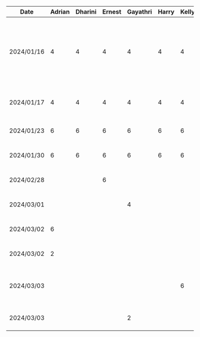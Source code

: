 | Date       | Adrian | Dharini | Ernest | Gayathri | Harry | Kelly | Task                                                                                         |
| ---------- | ------ | ------- | ------ | -------- | ----- | ----- | -------------------------------------------------------------------------------------------- |
| 2024/01/16 | 4      | 4       | 4      |    4     |    4  | 4     | brainstorm project topics, initial research to see if it is feasible, narrow down to 3 ideas |
| 2024/01/17 | 4      | 4       | 4      |     4    |     4 | 4     | decided on project topic and project discussion                                              |
| 2024/01/23 | 6      | 6       | 6      |      6   |      6| 6     | work on proposal presentation                                                                |
| 2024/01/30 | 6      | 6       | 6      |     6    |   6   | 6     | work on project proposal                                                                     |
| 2024/02/28 |        |         | 6      |          |       |       | setup MVVM file structure                                                                    |
| 2024/03/01 |        |         |        |     4    |       |       | worked on ranking page                                                                    |
| 2024/03/02 |   6    |         |        |          |       |       | worked on view entry page                                                                    |
| 2024/03/02 |   2    |         |        |          |       |       | updated view entry page UI                                                                    |
| 2024/03/03 |        |         |        |          |       | 6     | worked on the login page and friends page
| 2024/03/03 |        |         |        |     2    |       |       | worked on ranking page
